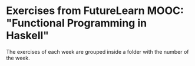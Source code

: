 # Exercises from FutureLearn MOOC: "Functional Programming in Haskell"

The exercises of each week are grouped inside a folder with the number of the week.
